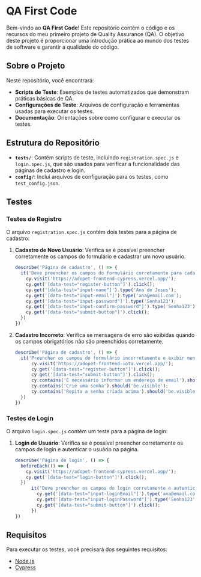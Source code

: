 # QA First Code

Bem-vindo ao **QA First Code**! Este repositório contém o código e os recursos do meu primeiro projeto de Quality Assurance (QA). O objetivo deste projeto é proporcionar uma introdução prática ao mundo dos testes de software e garantir a qualidade do código.

## Sobre o Projeto

Neste repositório, você encontrará:

- **Scripts de Teste**: Exemplos de testes automatizados que demonstram práticas básicas de QA.
- **Configurações de Teste**: Arquivos de configuração e ferramentas usadas para executar os testes.
- **Documentação**: Orientações sobre como configurar e executar os testes.

## Estrutura do Repositório

- **`tests/`**: Contém scripts de teste, incluindo `registration.spec.js` e `login.spec.js`, que são usados para verificar a funcionalidade das páginas de cadastro e login.
- **`config/`**: Inclui arquivos de configuração para os testes, como `test_config.json`.

## Testes

### Testes de Registro

O arquivo `registration.spec.js` contém dois testes para a página de cadastro:

1. **Cadastro de Novo Usuário**: Verifica se é possível preencher corretamente os campos do formulário e cadastrar um novo usuário.

    ```javascript
    describe('Página de cadastro', () => {
      it('Deve preencher os campos do formulário corretamente para cadastrar um novo usuário', () => {
        cy.visit('https://adopet-frontend-cypress.vercel.app/');
        cy.get('[data-test="register-button"]').click();
        cy.get('[data-test="input-name"]').type('Ana de Jesus');
        cy.get('[data-test="input-email"]').type('ana@email.com');
        cy.get('[data-test="input-password"]').type('Senha123');
        cy.get('[data-test="input-confirm-password"]').type('Senha123');
        cy.get('[data-test="submit-button"]').click();
      })
    })
    ```

2. **Cadastro Incorreto**: Verifica se mensagens de erro são exibidas quando os campos obrigatórios não são preenchidos corretamente.

    ```javascript
    describe('Página de cadastro', () => {
      it('Preencher os campos do formulário incorretamente e exibir mensagens ao usuário', () => {
          cy.visit('https://adopet-frontend-iota.vercel.app/');
          cy.get('[data-test="register-button"]').click();
          cy.get('[data-test="submit-button"]').click();
          cy.contains('É necessário informar um endereço de email').should('be.visible');
          cy.contains('Crie uma senha').should('be.visible');
          cy.contains('Repita a senha criada acima').should('be.visible');  
      })
    })
    ```

### Testes de Login

O arquivo `login.spec.js` contém um teste para a página de login:

1. **Login de Usuário**: Verifica se é possível preencher corretamente os campos de login e autenticar o usuário na página.

    ```javascript
    describe('Página de login', () => {
      beforeEach(() => {
        cy.visit('https://adopet-frontend-cypress.vercel.app/');
        cy.get('[data-test="login-button"]').click();
      })
          it('Deve preencher os campos do login corretamente e autenticar o usuário na página', () => {
            cy.get('[data-test="input-loginEmail"]').type('ana@email.com');
            cy.get('[data-test="input-loginPassword"]').type('Senha123');
            cy.get('[data-test="submit-button"]').click();
          })
    })
    ```

## Requisitos

Para executar os testes, você precisará dos seguintes requisitos:

- [Node.js](https://nodejs.org/)
- [Cypress](https://www.cypress.io/)


